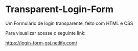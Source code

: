 # Transparent-Login-Form
Um Formulário de login transparente, feito com HTML e CSS

Para visualizar acesse o seguinte link:

https://login-form-gsj.netlify.com/
